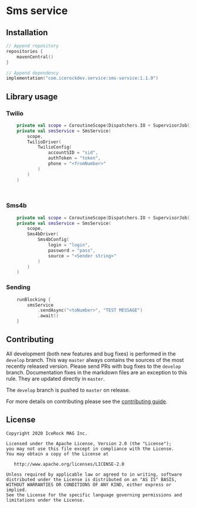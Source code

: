 # Sms service

## Installation
````kotlin
// Append repository
repositories {
    mavenCentral()
}

// Append dependency
implementation("com.icerockdev.service:sms-service:1.1.0")
````

## Library usage

### Twilio
````kotlin
    private val scope = CoroutineScope(Dispatchers.IO + SupervisorJob())
    private val smsService = SmsService(
        scope,
        TwilioDriver(
            TwilioConfig(
                accountSID = "sid",
                authToken = "token",
                phone = "<fromNumber>"
            )
        )
    )

    
````

### Sms4b
````kotlin
    private val scope = CoroutineScope(Dispatchers.IO + SupervisorJob())
    private val smsService = SmsService(
        scope,
        Sms4bDriver(
            Sms4bConfig(
                login = "login",
                password = "pass",
                source = "<Sender string>"
            )
        )
    )
````

### Sending
````kotlin
    runBlocking {
        smsService
            .sendAsync("<toNumber>", "TEST MESSAGE")
            .await()
    }
````
 
## Contributing
All development (both new features and bug fixes) is performed in the `develop` branch. This way `master` always contains the sources of the most recently released version. Please send PRs with bug fixes to the `develop` branch. Documentation fixes in the markdown files are an exception to this rule. They are updated directly in `master`.

The `develop` branch is pushed to `master` on release.

For more details on contributing please see the [contributing guide](CONTRIBUTING.md).

## License
        
    Copyright 2020 IceRock MAG Inc.
    
    Licensed under the Apache License, Version 2.0 (the "License");
    you may not use this file except in compliance with the License.
    You may obtain a copy of the License at
    
       http://www.apache.org/licenses/LICENSE-2.0
    
    Unless required by applicable law or agreed to in writing, software
    distributed under the License is distributed on an "AS IS" BASIS,
    WITHOUT WARRANTIES OR CONDITIONS OF ANY KIND, either express or implied.
    See the License for the specific language governing permissions and
    limitations under the License.
